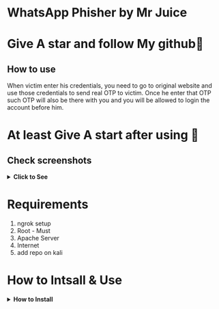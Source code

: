 # WhatsApp Phisher by Mr Juice
# Give A star and follow My github🤗

## How to use 
When victim enter his credentials, you need to go to original website and use those credentials to send real OTP to victim. Once he enter that OTP such OTP will also be there with you and you will be allowed to login the account before him.

# At least Give A start after using 🤭

## Check screenshots

<!-- Termux Script -->
<b><details><summary>Click to See</summary></b>

## ```WhatsApp OPT phisher```
the best tool for whatsapp-phishing with otp Bypass ..
![hi](https://user-images.githubusercontent.com/100421286/193521763-228188af-048a-44e7-b13f-fe495004f28d.jpg)
![wh](https://user-images.githubusercontent.com/100421286/193522000-ad655a30-bfe7-4beb-831b-435fbe12a3c6.png)
</details>
   
# Requirements
1. ngrok setup
2. Root - Must
3. Apache Server
4. Internet
5. add repo on kali

# How to Intsall & Use

<!-- In Termux -->
<b><details><summary>How to Install</summary></b>

## ```Run In termux```
   
##root ---must !
 ```
$git clone https://github.com/mrjuice01/WhatsApp-Phisher
$cd WhatsApp-Phisher
$chmod 777 Whatsapp.sh
$./Whatsapp.sh
```


